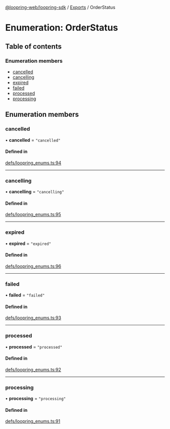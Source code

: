 [@loopring-web/loopring-sdk](../README.md) / [Exports](../modules.md) / OrderStatus

# Enumeration: OrderStatus

## Table of contents

### Enumeration members

- [cancelled](OrderStatus.md#cancelled)
- [cancelling](OrderStatus.md#cancelling)
- [expired](OrderStatus.md#expired)
- [failed](OrderStatus.md#failed)
- [processed](OrderStatus.md#processed)
- [processing](OrderStatus.md#processing)

## Enumeration members

### cancelled

• **cancelled** = `"cancelled"`

#### Defined in

[defs/loopring_enums.ts:94](https://github.com/Loopring/loopring_sdk/blob/1b21a8d/src/defs/loopring_enums.ts#L94)

___

### cancelling

• **cancelling** = `"cancelling"`

#### Defined in

[defs/loopring_enums.ts:95](https://github.com/Loopring/loopring_sdk/blob/1b21a8d/src/defs/loopring_enums.ts#L95)

___

### expired

• **expired** = `"expired"`

#### Defined in

[defs/loopring_enums.ts:96](https://github.com/Loopring/loopring_sdk/blob/1b21a8d/src/defs/loopring_enums.ts#L96)

___

### failed

• **failed** = `"failed"`

#### Defined in

[defs/loopring_enums.ts:93](https://github.com/Loopring/loopring_sdk/blob/1b21a8d/src/defs/loopring_enums.ts#L93)

___

### processed

• **processed** = `"processed"`

#### Defined in

[defs/loopring_enums.ts:92](https://github.com/Loopring/loopring_sdk/blob/1b21a8d/src/defs/loopring_enums.ts#L92)

___

### processing

• **processing** = `"processing"`

#### Defined in

[defs/loopring_enums.ts:91](https://github.com/Loopring/loopring_sdk/blob/1b21a8d/src/defs/loopring_enums.ts#L91)
